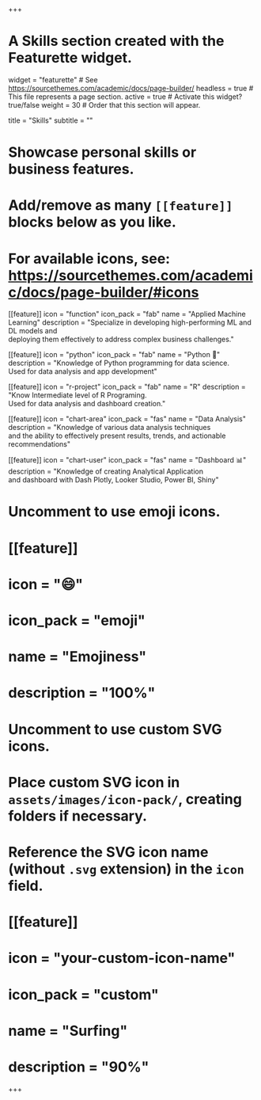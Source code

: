 +++
# A Skills section created with the Featurette widget.
widget = "featurette"  # See https://sourcethemes.com/academic/docs/page-builder/
headless = true  # This file represents a page section.
active = true  # Activate this widget? true/false
weight = 30  # Order that this section will appear.

title = "Skills"
subtitle = ""

# Showcase personal skills or business features.
# 
# Add/remove as many `[[feature]]` blocks below as you like.
# 
# For available icons, see: https://sourcethemes.com/academic/docs/page-builder/#icons

[[feature]]
  icon = "function"
  icon_pack = "fab"
  name = "Applied Machine Learning"
  description = "Specialize in developing high-performing ML and DL models and <br> deploying them effectively to address complex business challenges."

[[feature]]
  icon = "python"
  icon_pack = "fab"
  name = "Python 🐍"
  description = "Knowledge of Python programming for data science.<br> Used for data analysis and app development" 
  

[[feature]]
  icon = "r-project"
  icon_pack = "fab"
  name = "R"
  description = "Know Intermediate level of R Programing.<br> Used for data analysis and dashboard creation."
  
  
[[feature]]
  icon = "chart-area"
  icon_pack = "fas"
  name = "Data Analysis"
  description = "Knowledge of various data analysis techniques <br> and the ability to effectively present results, trends, and actionable recommendations"  

[[feature]]
  icon = "chart-user"
  icon_pack = "fas"
  name = "Dashboard 📊"
  description = "Knowledge of creating  Analytical Application <br> and dashboard with Dash Plotly, Looker Studio, Power BI, Shiny"  



# Uncomment to use emoji icons.
# [[feature]]
#  icon = ":smile:"
#  icon_pack = "emoji"
#  name = "Emojiness"
#  description = "100%"  

# Uncomment to use custom SVG icons.
# Place custom SVG icon in `assets/images/icon-pack/`, creating folders if necessary.
# Reference the SVG icon name (without `.svg` extension) in the `icon` field.
# [[feature]]
#  icon = "your-custom-icon-name"
#  icon_pack = "custom"
#  name = "Surfing"
#  description = "90%"

+++
